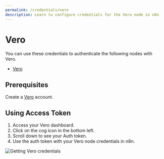 ```yaml
---
permalink: /credentials/vero
description: Learn to configure credentials for the Vero node in n8n
---
```


# Vero

You can use these credentials to authenticate the following nodes with Vero.
- [Vero](../../nodes-library/nodes/Vero/README.md)

## Prerequisites

Create a [Vero](https://getvero.com/) account.

## Using Access Token

1. Access your Vero dashboard.
2. Click on the cog icon in the bottom left.
3. Scroll down to see your Auth token.
4. Use the auth token with your Vero node credentials in n8n.

![Getting Vero credentials](REDACTED)
